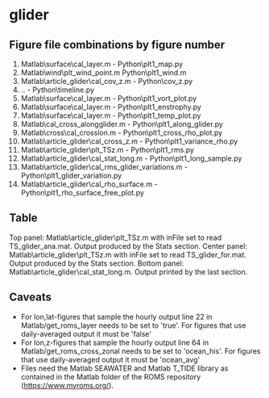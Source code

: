 # glider


## Figure file combinations by figure number

1. Matlab\surface\cal_layer.m - Python\plt1_map.py
2. Matlab\wind\plt_wind_point.m Python\plt1_wind.m
3. Matlab\article_glider\cal_cov_z.m - Python\cov_z.py
4. .. - Python\timeline.py
5. Matlab\surface\cal_layer.m  - Python\plt1_vort_plot.py
6. Matlab\surface\cal_layer.m - Python\plt1_enstrophy.py
7. Matlab\surface\cal_layer.m - Python\plt1_temp_plot.py
8. Matlab\cal_cross_alongglider.m - Python\plt1_along_glider.py
9. Matlab\cross\cal_crosslon.m - Python\plt1_cross_rho_plot.py
10. Matlab\article_glider\cal_cross_z.m - Python\plt1_variance_rho.py
11. Matlab\article_glider\plt_TSz.m - Python\plt1_rms.py
12. Matlab\article_glider\cal_stat_long.m - Python\plt1_long_sample.py
13. Matlab\article_glider\cal_rms_glider_variations.m - Python\plt1_glider_variation.py
14. Matlab\article_glider\cal_rho_surface.m - Python\plt1_rho_surface_free_plot.py

## Table

Top panel: Matlab\article_glider\plt_TSz.m with inFile set to read TS_glider_ana.mat. Output produced by the Stats section. 
Center panel: Matlab\article_glider\plt_TSz.m with inFile set to read TS_glider_for.mat. Output produced by the Stats section. 
Bottom panel: Matlab\article_glider\cal_stat_long.m. Output printed by the last section. 

## Caveats

- For lon,lat-figures that sample the hourly output line 22 in Matlab/get_roms_layer needs to be set to 'true'. 
For figures that use daily-averaged output it must be 'false'
- For lon,z-figures that sample the hourly output line 64 in Matlab/get_roms_cross_zonal needs to be set to 'ocean_his'. 
For figures that use daily-averaged output it must be 'ocean_avg'
- Files need the Matlab SEAWATER and Matlab T_TIDE library as contained in the Matlab folder of the ROMS repository (https://www.myroms.org/). 
